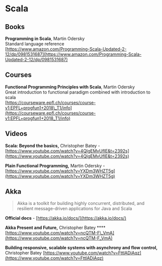 # Scala

## Books

**Programming in Scala**, Martin Odersky  
Standard language reference  
[https://www.amazon.com/Programming-Scala-Updated-2-12/dp/0981531687](https://www.amazon.com/Programming-Scala-Updated-2-12/dp/0981531687)  


## Courses

**Functional Programming Principles with Scala**, Martin Odersky  
Great introduction to functional paradigm combined with introduction to scala  
[https://courseware.epfl.ch/courses/course-v1:EPFL+progfun1+2018\_T1/info](https://courseware.epfl.ch/courses/course-v1:EPFL+progfun1+2018_T1/info)

## Videos

**Scala: Beyond the basics,** Christopher Batey  - [https://www.youtube.com/watch?v=4QIgEMvUfIE&t=2392s](https://www.youtube.com/watch?v=4QIgEMvUfIE&t=2392s)

**Plain Functional Programming,** Martin Odersky - [https://www.youtube.com/watch?v=YXDm3WHZT5g](https://www.youtube.com/watch?v=YXDm3WHZT5g)

## Akka

> Akka is a toolkit for building highly concurrent, distributed, and resilient message-driven applications for Java and Scala

**Official docs** - [https://akka.io/docs/](https://akka.io/docs/)

**Akka Present and Future,** Christopher Batey ****[https://www.youtube.com/watch?v=ncQTM-F\_VmA](https://www.youtube.com/watch?v=ncQTM-F_VmA)

**Building responsive, scalable systems with asynchrony and flow control,** Christopher Batey [https://www.youtube.com/watch?v=FttlADiAqz](https://www.youtube.com/watch?v=FttlADiAqz)

